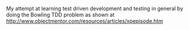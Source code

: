 My attempt at learning test driven development and testing in general by doing the Bowling TDD problem as shown at http://www.objectmentor.com/resources/articles/xpepisode.htm
